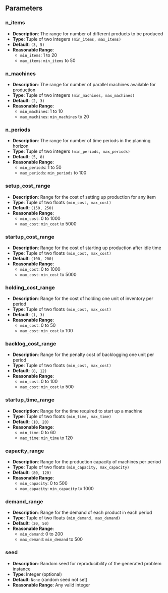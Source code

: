 ## Parameters

### n_items
- **Description**: The range for number of different products to be produced
- **Type**: Tuple of two integers `(min_items, max_items)`
- **Default**: `(3, 5)`
- **Reasonable Range**: 
  - `min_items`: 1 to 20
  - `max_items`: `min_items` to 50

### n_machines
- **Description**: The range for number of parallel machines available for production
- **Type**: Tuple of two integers `(min_machines, max_machines)`
- **Default**: `(2, 3)`
- **Reasonable Range**:
  - `min_machines`: 1 to 10
  - `max_machines`: `min_machines` to 20

### n_periods
- **Description**: The range for number of time periods in the planning horizon
- **Type**: Tuple of two integers `(min_periods, max_periods)`
- **Default**: `(5, 8)`
- **Reasonable Range**:
  - `min_periods`: 1 to 50
  - `max_periods`: `min_periods` to 100

### setup_cost_range
- **Description**: Range for the cost of setting up production for any item
- **Type**: Tuple of two floats `(min_cost, max_cost)`
- **Default**: `(150, 250)`
- **Reasonable Range**:
  - `min_cost`: 0 to 1000
  - `max_cost`: `min_cost` to 5000

### startup_cost_range
- **Description**: Range for the cost of starting up production after idle time
- **Type**: Tuple of two floats `(min_cost, max_cost)`
- **Default**: `(100, 200)`
- **Reasonable Range**:
  - `min_cost`: 0 to 1000
  - `max_cost`: `min_cost` to 5000

### holding_cost_range
- **Description**: Range for the cost of holding one unit of inventory per period
- **Type**: Tuple of two floats `(min_cost, max_cost)`
- **Default**: `(1, 3)`
- **Reasonable Range**:
  - `min_cost`: 0 to 50
  - `max_cost`: `min_cost` to 100

### backlog_cost_range
- **Description**: Range for the penalty cost of backlogging one unit per period
- **Type**: Tuple of two floats `(min_cost, max_cost)`
- **Default**: `(8, 12)`
- **Reasonable Range**:
  - `min_cost`: 0 to 100
  - `max_cost`: `min_cost` to 500

### startup_time_range
- **Description**: Range for the time required to start up a machine
- **Type**: Tuple of two floats `(min_time, max_time)`
- **Default**: `(10, 20)`
- **Reasonable Range**:
  - `min_time`: 0 to 60
  - `max_time`: `min_time` to 120

### capacity_range
- **Description**: Range for the production capacity of machines per period
- **Type**: Tuple of two floats `(min_capacity, max_capacity)`
- **Default**: `(80, 120)`
- **Reasonable Range**:
  - `min_capacity`: 0 to 500
  - `max_capacity`: `min_capacity` to 1000

### demand_range
- **Description**: Range for the demand of each product in each period
- **Type**: Tuple of two floats `(min_demand, max_demand)`
- **Default**: `(20, 50)`
- **Reasonable Range**:
  - `min_demand`: 0 to 200
  - `max_demand`: `min_demand` to 500

### seed
- **Description**: Random seed for reproducibility of the generated problem instance
- **Type**: Integer (optional)
- **Default**: `None` (random seed not set)
- **Reasonable Range**: Any valid integer